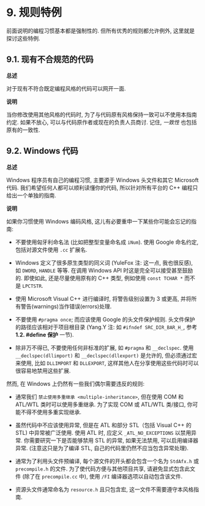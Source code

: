 # 9. 规则特例

前面说明的编程习惯基本都是强制性的. 但所有优秀的规则都允许例外, 这里就是探讨这些特例.

## 9.1. 现有不合规范的代码

**总述**

对于现有不符合既定编程风格的代码可以网开一面.

**说明**

当你修改使用其他风格的代码时, 为了与代码原有风格保持一致可以不使用本指南约定. 如果不放心, 可以与代码原作者或现在的负责人员商讨. 记住, *一致性* 也包括原有的一致性.

## 9.2. Windows 代码

**总述**

Windows 程序员有自己的编程习惯, 主要源于 Windows 头文件和其它 Microsoft 代码. 我们希望任何人都可以顺利读懂你的代码, 所以针对所有平台的 C++ 编程只给出一个单独的指南.

**说明**

如果你习惯使用 Windows 编码风格, 这儿有必要重申一下某些你可能会忘记的指南:

- 不要使用匈牙利命名法 (比如把整型变量命名成 ``iNum``). 使用 Google 命名约定, 包括对源文件使用 ``.cc`` 扩展名.

- Windows 定义了很多原生类型的同义词 (YuleFox 注: 这一点, 我也很反感), 如 ``DWORD``, ``HANDLE`` 等等. 在调用 Windows API 时这是完全可以接受甚至鼓励的. 即使如此, 还是尽量使用原有的 C++ 类型, 例如使用 ``const TCHAR *`` 而不是 ``LPCTSTR``.

- 使用 Microsoft Visual C++ 进行编译时, 将警告级别设置为 3 或更高, 并将所有警告(warnings)当作错误(errors)处理.

- 不要使用 ``#pragma once``; 而应该使用 Google 的头文件保护规则. 头文件保护的路径应该相对于项目根目录 (Yang.Y 注: 如 ``#ifndef SRC_DIR_BAR_H_``, 参考 **1.2. #define 保护** 一节).

- 除非万不得已, 不要使用任何非标准的扩展, 如 ``#pragma`` 和 ``__declspec``. 使用 ``__declspec(dllimport)`` 和 ``__declspec(dllexport)`` 是允许的, 但必须通过宏来使用, 比如 ``DLLIMPORT`` 和 ``DLLEXPORT``, 这样其他人在分享使用这些代码时可以很容易地禁用这些扩展.

然而, 在 Windows 上仍然有一些我们偶尔需要违反的规则:

- 通常我们 `禁止使用多重继承 <multiple-inheritance>`, 但在使用 COM 和 ATL/WTL 类时可以使用多重继承. 为了实现 COM 或 ATL/WTL 类/接口, 你可能不得不使用多重实现继承.

- 虽然代码中不应该使用异常, 但是在 ATL 和部分 STL（包括 Visual C++ 的 STL) 中异常被广泛使用. 使用 ATL 时, 应定义 ``_ATL_NO_EXCEPTIONS`` 以禁用异常. 你需要研究一下是否能够禁用 STL 的异常, 如果无法禁用, 可以启用编译器异常. (注意这只是为了编译 STL, 自己的代码里仍然不应当包含异常处理).

- 通常为了利用头文件预编译, 每个源文件的开头都会包含一个名为 ``StdAfx.h`` 或 ``precompile.h`` 的文件. 为了使代码方便与其他项目共享, 请避免显式包含此文件 (除了在 ``precompile.cc`` 中), 使用 ``/FI`` 编译器选项以自动包含该文件.

- 资源头文件通常命名为 ``resource.h`` 且只包含宏, 这一文件不需要遵守本风格指南.